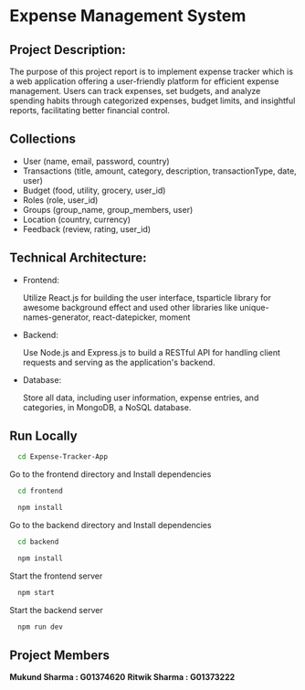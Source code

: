# Expense Management System

## Project Description:

The purpose of this project report is to implement expense tracker which is a web application offering a user-friendly platform for efficient expense management. Users can track expenses, set budgets, and analyze spending habits through categorized expenses, budget limits, and insightful reports, facilitating better financial control.

## Collections

- User (name, email, password, country)
- Transactions (title, amount, category, description, transactionType, date, user)
- Budget (food, utility, grocery, user_id)
- Roles (role, user_id)
- Groups (group_name, group_members, user)
- Location (country, currency)
- Feedback (review, rating, user_id)

## Technical Architecture:

- Frontend:

  Utilize React.js for building the user interface, tsparticle library for awesome background effect and used other libraries like unique-names-generator, react-datepicker, moment

- Backend:

  Use Node.js and Express.js to build a RESTful API for handling client requests and serving as the application's backend.

- Database:

  Store all data, including user information, expense entries, and categories, in MongoDB, a NoSQL database.

## Run Locally

```bash
  cd Expense-Tracker-App
```

Go to the frontend directory and Install dependencies

```bash
  cd frontend
```

```bash
  npm install
```

Go to the backend directory and Install dependencies

```bash
  cd backend
```

```bash
  npm install
```

Start the frontend server

```bash
  npm start
```

Start the backend server

```bash
  npm run dev
```

## Project Members

**Mukund Sharma : G01374620**
**Ritwik Sharma : G01373222**
